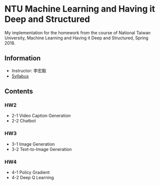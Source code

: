 # NTU Machine Learning and Having it Deep and Structured
My implementation for the homework from the course of National Taiwan University, Machine Learning and Having it Deep and Structured, Spring 2018.

## Information
* Instructor: 李宏毅
* [Syllabus]

## Contents
### HW2
* 2-1 Video Caption Generation
* 2-2 Chatbot
### HW3
* 3-1 Image Generation
* 3-2 Text-to-Image Generation
### HW4
* 4-1 Policy Gradient
* 4-2 Deep Q Learning



[Syllabus]: https://speech.ee.ntu.edu.tw/~hylee/mlds/2018-spring.php
